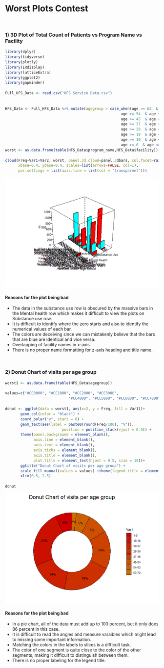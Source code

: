 Worst Plots Contest
================


</br>

### 1) 3D Plot of Total Count of Patients vs Program Name vs Facility

``` r
library(dplyr)
library(tidyverse)
library(plotly)
library(IRdisplay)
library(latticeExtra)
library(ggplot2)
library(gapminder)

Full_HFS_Data <- read.csv("HFS Service Data.csv")


HFS_Data <- Full_HFS_Data %>% mutate(agegroup = case_when(age >= 63  & age <= 72 ~ '63-72',
                                                     age >= 54  & age <= 63 ~ '54-63',
                                                     age >= 45  & age <= 54 ~ '45-54',
                                                     age >= 37  & age <= 45 ~ '37-45',
                                                     age >= 28  & age <= 36 ~ '28-36',
                                                     age >= 19  & age <= 27 ~ '19-27',
                                                     age >= 10  & age <= 18 ~ '10-18',
                                                     age >= 0  & age <= 8 ~ '1-9'))
worst <- as.data.frame(table(HFS_Data$program_name,HFS_Data$facility))

cloud(Freq~Var1+Var2, worst, panel.3d.cloud=panel.3dbars, col.facet=rainbow(2),
      xbase=0.4, ybase=0.4, scales=list(arrows=FALSE, col=1),
      par.settings = list(axis.line = list(col = "transparent")))
```

![](https://github.com/akodali1/Data-to-decision-class/blob/main/WorstPlotContestPlots/unnamed-chunk-1-1.png)<!-- -->

#### Reasons for the plot being bad

-   The data in the substance use row is obscured by the massive bars
    in the Mental health row which makes it difficult to view the
    plots on Substance use row.
-   It is difficult to identify where the zero starts and also to identify the numerical values of each bar.
-   The colors are deceiving since we can mistakenly believe that the
    bars that are blue are identical and vice versa.
-   Overlapping of facility names in x-axis.
-   There is no proper name formatting for z-axis heading and title
    name.

</br>

### 2) Donut Chart of visits per age group

``` r
worst1 <- as.data.frame(table(HFS_Data$agegroup))

values=c("#CC0000", "#CC1000", "#CC2000", "#CC3000", 
                             "#CC4000", "#CC5000", "#CC6000", "#CC7000")

donut <- ggplot(data = worst1, aes(x=2, y = Freq, fill = Var1))+
       geom_col(color = "black") +
       coord_polar("y", start = 0) + 
       geom_text(aes(label = paste0(round(Freq/100), "%")), 
                          position = position_stack(vjust = 0.5)) +
       theme(panel.background = element_blank(),
             axis.line = element_blank(),
             axis.text = element_blank(),
             axis.ticks = element_blank(),
             axis.title = element_blank(), 
             plot.title = element_text(hjust = 0.5, size = 18))+
       ggtitle("Donut Chart of visits per age group") +
       scale_fill_manual(values = values) +theme(legend.title = element_text("Age Groups"))+
       xlim(0.5, 2.5)

donut
```

![](https://github.com/akodali1/Data-to-decision-class/blob/main/WorstPlotContestPlots/unnamed-chunk-2-1.png)<!-- -->

#### Reasons for the plot being bad

-   In a pie chart, all of the data must add up to 100 percent, but it
    only does 86 percent in this case.
-   It is difficult to read the angles and measure varaibles which might lead to missing some important information.
-   Matching the colors in the labels to slices is a difficult task.
-   The color of one segment is quite close to the color of the other
    segments, making it difficult to distinguish between them.
-   There is no proper labeling for the legend title.
